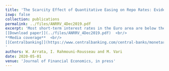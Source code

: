 ```yaml
---
title: 'The Scarcity Effect of Quantitative Easing on Repo Rates: Evidence from the Euro Area'
iswp: false
collection: publications
permalink: ../files/ANRRV_4Dec2019.pdf
excerpt: 'Most short-term interest rates in the Euro area are below the European Central Bank deposit facility rate, the rate at which the central bank remunerates excess reserves. This unexpected development coincided with the start of the Public Sector Purchase Program (PSPP). In this paper, we explore empirically the interactions between the PSPP and repo rates. We document different channels through which asset purchases may affect them. Using proprietary data from PSPP purchases and repo transactions for specific (“special") securities, we assess the scarcity channel of PSPP and its impact on repo rates. We estimate that purchasing 1 percent of a bond outstanding is associated with a decline of its repo rate of 0.78 bps. <br/> <br/>
[[Download paper]](../files/ANRRV_4Dec2019.pdf)  <br/>
**Media coverage**  <br/>
[[Centralbanking]](https://www.centralbanking.com/central-banks/monetary-policy/3326131/ecbs-public-sector-asset-purchases-pushed-down-repo-rate-bdf-paper-finds)      [[Stoxx]](https://www.stoxx.com/pulse-detail?articleId=820922697)
'
authors: W. Arrata, I. Rahmouni-Rousseau and M. Vari
date: 2020-05-01
venue: 'Journal of Financial Economics, in press'
---
```

